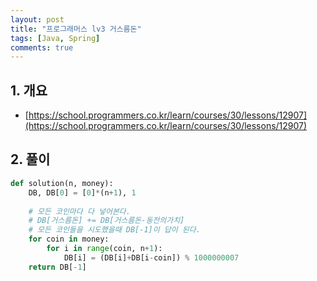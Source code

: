 ```yaml
---
layout: post
title: "프로그래머스 lv3 거스름돈"
tags: [Java, Spring]
comments: true
---
```

## 1. 개요
- [https://school.programmers.co.kr/learn/courses/30/lessons/12907](https://school.programmers.co.kr/learn/courses/30/lessons/12907)

## 2. 풀이
```python
def solution(n, money):
    DB, DB[0] = [0]*(n+1), 1
    
    # 모든 코인마다 다 넣어본다.
    # DB[거스름돈] += DB[거스름돈-동전의가치]
    # 모든 코인들을 시도했을때 DB[-1]이 답이 된다.
    for coin in money:
        for i in range(coin, n+1):
            DB[i] = (DB[i]+DB[i-coin]) % 1000000007
    return DB[-1] 
```
